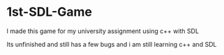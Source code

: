# 1st-SDL-Game

I made this game for my university assignment using c++ with SDL

Its unfinished and still has a few bugs and i am still learning c++ and SDL
